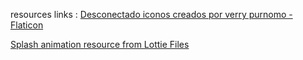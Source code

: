 resources links  :
<a href="https://www.flaticon.es/iconos-gratis/desconectado" title="desconectado iconos">Desconectado iconos creados por verry purnomo - Flaticon</a>

<a href="https://lottiefiles.com/9878-background-full-screen" title="desconectado iconos">Splash animation resource from Lottie Files</a>
